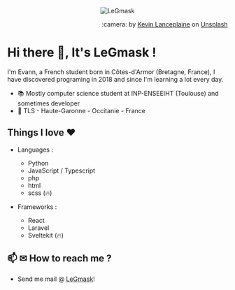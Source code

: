 <!--<p align="center">
  <img alt="LeGmask's Github Stats" src="https://github-readme-stats.vercel.app/api?username=legmask&show_icons=true&include_all_commits=true&hide_border=false&theme=dark" />
</p> !-->

<p align="center">
  <img alt="LeGmask" src="https://user-images.githubusercontent.com/53308142/162566936-8a70f204-7d27-4a3b-ae46-47b9b3da985d.png" />
</p>
<left>
<p align="right">
  :camera: by <a href="https://unsplash.com/@danesduet?utm_source=unsplash&utm_medium=referral&utm_content=creditCopyText">Kevin Lanceplaine</a> on <a href="https://unsplash.com/s/photos/abstract?utm_source=unsplash&utm_medium=referral&utm_content=creditCopyText">Unsplash</a>
</p>
  


# Hi there 👋, It's LeGmask !

I'm Evann, a French student born in Côtes-d'Armor (Bretagne, France), I have discovered programing in 2018 and since I'm learning a lot every day. 

* 📚 Mostly computer science student at INP-ENSEEIHT (Toulouse) and sometimes developer
* 📍 TLS - Haute-Garonne - Occitanie - France

## Things I love :heart:

* Languages : 
  - Python
  - JavaScript / Typescript
  - php
  - html
  - scss (🔥)

* Frameworks :
  - React
  - Laravel
  - Sveltekit (🔥)

<!--
## Some open 🔓 source project where I collaborate ?

* [Epsilon](https://github.com/numworks/epsilon)
  - [Omega](https://github.com/Omega-Numworks/Omega)
* [Schoolsyst](https://github.com/schoolsyst)
* [Tiplanet](https://github.com/TI-Planet/)
!-->

## 📫 ✉ How to reach me ?

- Send me mail @ [LeGmask](https://evann.dev/to/mail)! 
<!--
## :eyes:

![Visitor 🙋‍♂️](https://hitcounter.pythonanywhere.com/count/tag.svg?url=https%3A%2F%2Fgithub.com%2FLeGmask)

**LeGmask/LeGmask** is a ✨ _special_ ✨ repository because its `README.md` (this file) appears on your GitHub profile.

Here are some ideas to get you started:

- 🔭 I’m currently working on ...
- 🌱 I’m currently learning ...
- 👯 I’m looking to collaborate on ...
- 🤔 I’m looking for help with ...
- 💬 Ask me about ...
- 📫 How to reach me: ...
- 😄 Pronouns: ...
- ⚡ Fun fact: ...
-->
